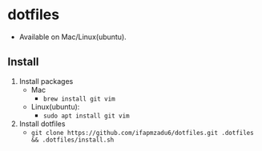 # dotfiles
- Available on Mac/Linux(ubuntu).

## Install
1. Install packages
    -  Mac
        - `brew install git vim`
    -  Linux(ubuntu):
        - `sudo apt install git vim`
2. Install dotfiles
    - `git clone https://github.com/ifapmzadu6/dotfiles.git .dotfiles && .dotfiles/install.sh`

